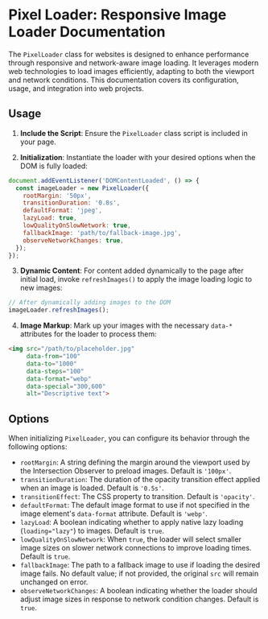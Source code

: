 # Pixel Loader: Responsive Image Loader Documentation

The `PixelLoader` class for websites is designed to enhance performance through responsive and network-aware image loading. It leverages modern web technologies to load images efficiently, adapting to both the viewport and network conditions. This documentation covers its configuration, usage, and integration into web projects.

## Usage

1. **Include the Script**: Ensure the `PixelLoader` class script is included in your page.

2. **Initialization**: Instantiate the loader with your desired options when the DOM is fully loaded:

```javascript
document.addEventListener('DOMContentLoaded', () => {
  const imageLoader = new PixelLoader({
    rootMargin: '50px',
    transitionDuration: '0.8s',
    defaultFormat: 'jpeg',
    lazyLoad: true,
    lowQualityOnSlowNetwork: true,
    fallbackImage: 'path/to/fallback-image.jpg',
    observeNetworkChanges: true,
  });
});
```

3. **Dynamic Content**: For content added dynamically to the page after initial load, invoke `refreshImages()` to apply the image loading logic to new images:

```javascript
// After dynamically adding images to the DOM
imageLoader.refreshImages();
```

4. **Image Markup**: Mark up your images with the necessary `data-*` attributes for the loader to process them:

```html
<img src="/path/to/placeholder.jpg"
     data-from="100"
     data-to="1000"
     data-steps="100"
     data-format="webp"
     data-special="300,600"
     alt="Descriptive text">
```

## Options

When initializing `PixelLoader`, you can configure its behavior through the following options:

- `rootMargin`: A string defining the margin around the viewport used by the Intersection Observer to preload images. Default is `'100px'`.
- `transitionDuration`: The duration of the opacity transition effect applied when an image is loaded. Default is `'0.5s'`.
- `transitionEffect`: The CSS property to transition. Default is `'opacity'`.
- `defaultFormat`: The default image format to use if not specified in the image element's `data-format` attribute. Default is `'webp'`.
- `lazyLoad`: A boolean indicating whether to apply native lazy loading (`loading="lazy"`) to images. Default is `true`.
- `lowQualityOnSlowNetwork`: When `true`, the loader will select smaller image sizes on slower network connections to improve loading times. Default is `true`.
- `fallbackImage`: The path to a fallback image to use if loading the desired image fails. No default value; if not provided, the original `src` will remain unchanged on error.
- `observeNetworkChanges`: A boolean indicating whether the loader should adjust image sizes in response to network condition changes. Default is `true`.